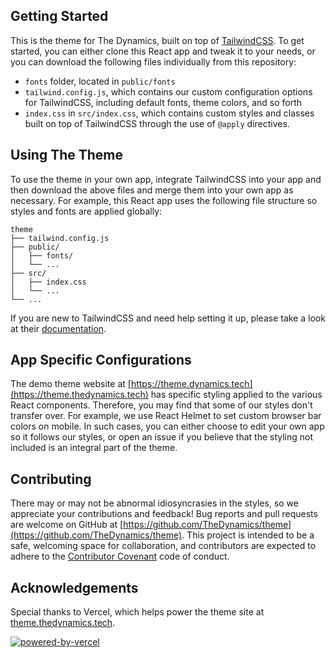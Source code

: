 ## Getting Started

This is the theme for The Dynamics, built on top of [TailwindCSS](https://tailwindcss.com/). To get started, you can either clone this React app and tweak it to your needs, or you can download the following files individually from this repository:

* `fonts` folder, located in `public/fonts`
* `tailwind.config.js`, which contains our custom configuration options for TailwindCSS, including default fonts, theme colors, and so forth
* `index.css` in `src/index.css`, which contains custom styles and classes built on top of TailwindCSS through the use of `@apply` directives.

## Using The Theme

To use the theme in your own app, integrate TailwindCSS into your app and then download the above files and merge them into your own app as necessary. For example, this React app uses the following file structure so styles and fonts are applied globally:

```
theme
├── tailwind.config.js
├── public/
│   ├── fonts/
│   └── ...
├── src/
│   ├── index.css
│   └── ...
└── ...
```

If you are new to TailwindCSS and need help setting it up, please take a look at their [documentation](https://tailwindcss.com/docs/installation).

## App Specific Configurations

The demo theme website at [https://theme.dynamics.tech](https://theme.thedynamics.tech) has specific styling applied to the various React components. Therefore, you may find that some of our styles don't transfer over. For example, we use React Helmet to set custom browser bar colors on mobile. In such cases, you can either choose to edit your own app so it follows our styles, or open an issue if you believe that the styling not included is an integral part of the theme.

## Contributing

There may or may not be abnormal idiosyncrasies in the styles, so we appreciate your contributions and feedback! Bug reports and pull requests are welcome on GitHub at [https://github.com/TheDynamics/theme](https://github.com/TheDynamics/theme). This project is intended to be a safe, welcoming space for collaboration, and contributors are expected to adhere to the [Contributor Covenant](https://www.contributor-covenant.org/) code of conduct.

## Acknowledgements

Special thanks to Vercel, which helps power the theme site at [theme.thedynamics.tech](https://theme.thedynamics.tech).

<a href="https://vercel.com/?utm_source=thedyanmics&utm_campaign=oss">![powered-by-vercel](https://user-images.githubusercontent.com/90291337/155862031-c91f28cc-b098-4a03-9c59-fe9e7f4abb09.svg)
